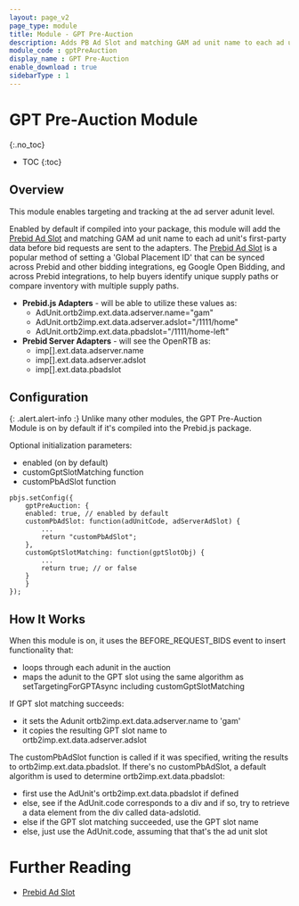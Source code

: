 ```yaml
---
layout: page_v2
page_type: module
title: Module - GPT Pre-Auction
description: Adds PB Ad Slot and matching GAM ad unit name to each ad unit's first-party data before bid requests are sent to the adapters
module_code : gptPreAuction
display_name : GPT Pre-Auction
enable_download : true
sidebarType : 1
---
```


# GPT Pre-Auction Module
{:.no_toc}

* TOC
{:toc}

## Overview

This module enables targeting and tracking at the ad server adunit level.

Enabled by default if compiled into your package, this module will add the [Prebid Ad Slot](/features/pbAdSlot.html) and matching GAM ad unit name to each ad unit's first-party data before bid requests are sent to the adapters. The [Prebid Ad Slot](/features/pbAdSlot.html) is a popular method of setting a 'Global Placement ID' that can be synced across Prebid and other bidding integrations, eg Google Open Bidding, and across Prebid integrations, to help buyers identify unique supply paths or compare inventory with multiple supply paths. 

* **Prebid.js Adapters** - will be able to utilize these values as:
    * AdUnit.ortb2imp.ext.data.adserver.name="gam"
    * AdUnit.ortb2imp.ext.data.adserver.adslot="/1111/home"
    * AdUnit.ortb2imp.ext.data.pbadslot="/1111/home-left"
* **Prebid Server Adapters** - will see the OpenRTB as:
    * imp[].ext.data.adserver.name
    * imp[].ext.data.adserver.adslot
    * imp[].ext.data.pbadslot

## Configuration

{: .alert.alert-info :}
Unlike many other modules, the GPT Pre-Auction Module is on by default if it's compiled
into the Prebid.js package.

Optional initialization parameters:

- enabled (on by default)
- customGptSlotMatching function
- customPbAdSlot function

```
pbjs.setConfig({
    gptPreAuction: {
	enabled: true, // enabled by default
	customPbAdSlot: function(adUnitCode, adServerAdSlot) {
		...
		return "customPbAdSlot";
	},
	customGptSlotMatching: function(gptSlotObj) {
		...
		return true; // or false
	}
    }
});
```

## How It Works

When this module is on, it uses the BEFORE_REQUEST_BIDS event to insert functionality that:

- loops through each adunit in the auction
- maps the adunit to the GPT slot using the same algorithm as setTargetingForGPTAsync including customGptSlotMatching

If GPT slot matching succeeds:

- it sets the Adunit ortb2imp.ext.data.adserver.name to 'gam'
- it copies the resulting GPT slot name to ortb2imp.ext.data.adserver.adslot

The customPbAdSlot function is called if it was specified, writing the results to ortb2imp.ext.data.pbadslot.
If there's no customPbAdSlot, a default algorithm is used to determine ortb2imp.ext.data.pbadslot:

- first use the AdUnit's ortb2imp.ext.data.pbadslot if defined
- else, see if the AdUnit.code corresponds to a div and if so, try to retrieve a data element from the div called data-adslotid.
- else if the GPT slot matching succeeded, use the GPT slot name
- else, just use the AdUnit.code, assuming that that's the ad unit slot

# Further Reading
- [Prebid Ad Slot](/features/pbAdSlot.html)

